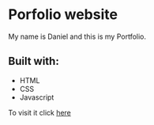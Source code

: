 # Porfolio website

My name is Daniel and this is my Portfolio.

## Built with:

* HTML
* CSS
* Javascript

To visit it click [here](https://daniel-g-v.github.io/Portfolio/)